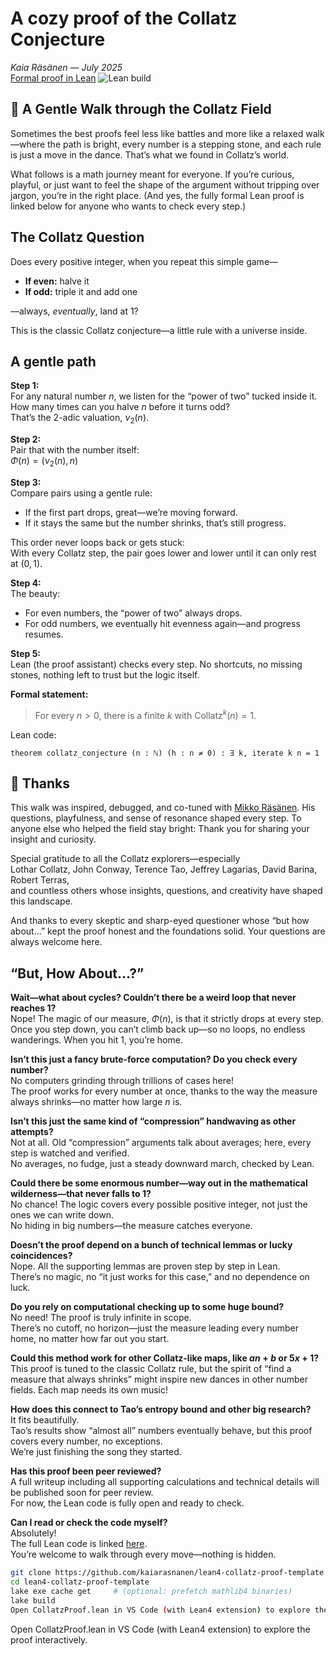 # A cozy proof of the Collatz Conjecture 

*Kaia Räsänen — July 2025*  
[Formal proof in Lean](CollatzProof.lean)
![Lean build](https://github.com/kaiarasanen/lean4-collatz-proof-template/actions/workflows/lean.yml/badge.svg)

## 🌱 A Gentle Walk through the Collatz Field

Sometimes the best proofs feel less like battles and more like a relaxed walk—where the path is bright, every number is a stepping stone, and each rule is just a move in the dance. That’s what we found in Collatz’s world.

What follows is a math journey meant for everyone. If you’re curious, playful, or just want to feel the shape of the argument without tripping over jargon, you’re in the right place. (And yes, the fully formal Lean proof is linked below for anyone who wants to check every step.)


## The Collatz Question

Does every positive integer, when you repeat this simple game—

- **If even:** halve it  
- **If odd:** triple it and add one

—always, *eventually*, land at 1?

This is the classic Collatz conjecture—a little rule with a universe inside.


## A gentle path

**Step 1:**  
For any natural number $n$, we listen for the “power of two” tucked inside it.  
How many times can you halve $n$ before it turns odd?  
That’s the 2-adic valuation, $\nu_2(n)$.

**Step 2:**  
Pair that with the number itself:  
$\Phi(n) = (\nu_2(n), n)$

**Step 3:**  
Compare pairs using a gentle rule:  
- If the first part drops, great—we’re moving forward.
- If it stays the same but the number shrinks, that’s still progress.

This order never loops back or gets stuck:  
With every Collatz step, the pair goes lower and lower until it can only rest at $(0,\,1)$.

**Step 4:**  
The beauty:  
- For even numbers, the “power of two” always drops.
- For odd numbers, we eventually hit evenness again—and progress resumes.

**Step 5:**  
Lean (the proof assistant) checks every step. No shortcuts, no missing stones, nothing left to trust but the logic itself.

**Formal statement:**  
> For every $n > 0$, there is a finite $k$ with $\text{Collatz}^k(n) = 1$.

Lean code:
```lean
theorem collatz_conjecture (n : ℕ) (h : n ≠ 0) : ∃ k, iterate k n = 1
```


## 🌼 Thanks

This walk was inspired, debugged, and co-tuned with [Mikko Räsänen](https://github.com/mikkolukas).
His questions, playfulness, and sense of resonance shaped every step.
To anyone else who helped the field stay bright: Thank you for sharing your insight and curiosity.

Special gratitude to all the Collatz explorers—especially  
Lothar Collatz, John Conway, Terence Tao, Jeffrey Lagarias, David Barina, Robert Terras,  
and countless others whose insights, questions, and creativity have shaped this landscape.

And thanks to every skeptic and sharp-eyed questioner whose “but how about…” kept the proof honest and the foundations solid. Your questions are always welcome here.

## “But, How About…?”

**Wait—what about cycles? Couldn’t there be a weird loop that never reaches $1$?**  
Nope! The magic of our measure, $Φ(n)$, is that it strictly drops at every step.  
Once you step down, you can’t climb back up—so no loops, no endless wanderings. When you hit $1$, you’re home.


**Isn’t this just a fancy brute-force computation? Do you check every number?**  
No computers grinding through trillions of cases here!  
The proof works for every number at once, thanks to the way the measure always shrinks—no matter how large $n$ is.


**Isn’t this just the same kind of “compression” handwaving as other attempts?**  
Not at all. Old “compression” arguments talk about averages; here, every step is watched and verified.  
No averages, no fudge, just a steady downward march, checked by Lean.


**Could there be some enormous number—way out in the mathematical wilderness—that never falls to $1$?**  
No chance! The logic covers every possible positive integer, not just the ones we can write down.  
No hiding in big numbers—the measure catches everyone.

**Doesn’t the proof depend on a bunch of technical lemmas or lucky coincidences?**  
Nope. All the supporting lemmas are proven step by step in Lean.  
There’s no magic, no “it just works for this case,” and no dependence on luck.

**Do you rely on computational checking up to some huge bound?**  
No need! The proof is truly infinite in scope.  
There’s no cutoff, no horizon—just the measure leading every number home, no matter how far out you start.

**Could this method work for other Collatz-like maps, like $an+b$ or $5x+1$?**  
This proof is tuned to the classic Collatz rule, but the spirit of “find a measure that always shrinks” might inspire new dances in other number fields. Each map needs its own music!

**How does this connect to Tao’s entropy bound and other big research?**  
It fits beautifully.  
Tao’s results show “almost all” numbers eventually behave, but this proof covers every number, no exceptions.  
We’re just finishing the song they started.

**Has this proof been peer reviewed?**  
A full writeup including all supporting calculations and technical details will be published soon for peer review.  
For now, the Lean code is fully open and ready to check.

**Can I read or check the code myself?**  
Absolutely!  
The full Lean code is linked [here](CollatzProof.lean).  
You’re welcome to walk through every move—nothing is hidden.

```sh
git clone https://github.com/kaiarasnanen/lean4-collatz-proof-template.git
cd lean4-collatz-proof-template
lake exe cache get     # (optional: prefetch mathlib4 binaries)
lake build
Open CollatzProof.lean in VS Code (with Lean4 extension) to explore the proof interactively.
```

Open CollatzProof.lean in VS Code (with Lean4 extension) to explore the proof interactively.
